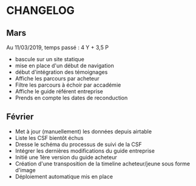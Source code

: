 # CHANGELOG

## Mars

Au 11/03/2019, temps passé : 4 Y + 3,5 P

- bascule sur un site statique
- mise en place d'un début de navigation
- début d'intégration des témoignages
- Affiche les parcours par acheteur
- Filtre les parcours à échoir par accadémie
- Affiche le guide référent entreprise
- Prends en compte les dates de reconduction

## Février

- Met à jour (manuellement) les données depuis airtable
- Liste les CSF bientôt échus
- Dresse le schéma du processus de suivi de la CSF
- Intégrer les dernières modifications du guide entreprise
- Initié une 1ère version du guide acheteur
- Création d'une transposition de la timeline acheteur/jeune sous forme d'image
- Déploiement automatique mis en place

